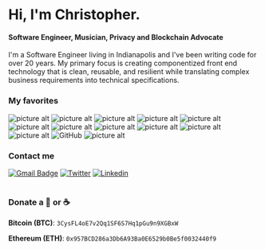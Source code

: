 # Hi, I'm Christopher.
#### Software Engineer, Musician, Privacy and Blockchain Advocate
I'm a Software Engineer living in Indianapolis and I've been writing code for over 20 years. My primary focus is creating componentized front end technology that is clean, reusable, and resilient while translating complex business requirements into technical specifications.
### My favorites
 ![picture alt](https://img.shields.io/badge/-JavaScript-yellow?style=flat-square&logo=javascript&color=2d3436 "JavaScript") ![picture alt](https://img.shields.io/badge/-Nodejs-27ae60?style=flat-square&logo=Node.js&logoColor=white "Node JS") ![picture alt](https://img.shields.io/badge/-React-45b8d8?style=flat-square&logo=react&logoColor=white "React") ![picture alt](https://img.shields.io/badge/-Redux-774bbc?style=flat-square&logo=Redux&logoColor=white "Redux") ![picture alt](https://img.shields.io/badge/-GraphQL-df0297?style=flat-square&logo=graphql&logoColor=white "GraphQL") ![picture alt](https://img.shields.io/badge/-TypeScript-3078c5?style=flat-square&logo=TypeScript&logoColor=white "TypeScript") ![picture alt](https://img.shields.io/badge/-Babel-fbc531?style=flat-square&logo=Babel&logoColor=black "Babel") ![picture alt](https://img.shields.io/badge/-Webpack-75afcc?style=flat-square&logo=Webpack&logoColor=white "Webpack") ![picture alt](https://img.shields.io/badge/-Docker-2596ec?style=flat-square&logo=Docker&logoColor=white "Docker") ![picture alt](https://img.shields.io/badge/-Jest-14c212?style=flat-square&logo=Jest&logoColor=white "Jest") ![picture alt](https://img.shields.io/badge/-Scala-dd322f?style=flat-square&logo=Scala&logoColor=white "Scala") ![GitHub](https://img.shields.io/badge/-GitHub-181717?style=flat-square&logo=github) ![picture alt](https://img.shields.io/badge/-Solidity-gray?style=flat-square&logo=Solidity&logoColor=white "Solidity")
 

 ### Contact me
 [![Gmail Badge](https://img.shields.io/badge/-ChristopherRobinReynolds@gmail.com-c14438?style=flat-square&logo=Gmail&logoColor=white&link=mailto:ChristopherRobinReynolds@gmail.com)](mailto:ChristopherRobinReynolds@gmail.com)
 [![Twitter](https://img.shields.io/badge/-M4THBL45T3R-1DA1F2?style=flat-square&logo=Twitter&logoColor=white)](https://twitter.com/M4THBL45T3R) [![Linkedin](https://img.shields.io/badge/-Linkedin-0072b1?style=flat-square&logo=Linkedin&logoColor=white)](https://www.linkedin.com/in/christopherrr/) 

 
# 
### Donate a 🍺 or ☕
**Bitcoin (BTC)**: `3CysFL4oE7v2Qq1SF6S7Hq1pGu9n9XGBxW`

**Ethereum (ETH)**: `0x957BCD286a3Db6A93Ba0E6529b0Be5f0032440f9`
